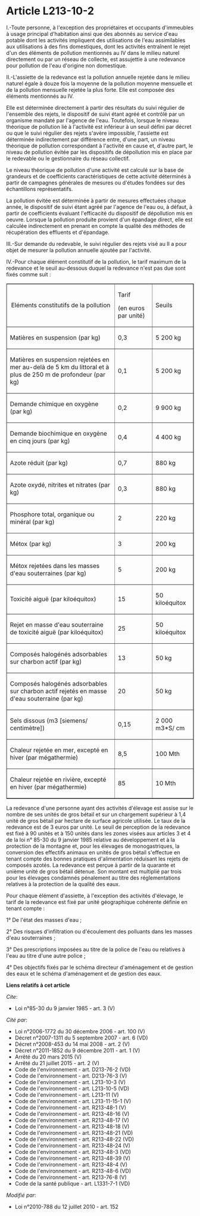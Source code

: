 # Article L213-10-2

I.-Toute personne, à l'exception des propriétaires et occupants d'immeubles à usage principal d'habitation ainsi que des
abonnés au service d'eau potable dont les activités impliquent des utilisations de l'eau assimilables aux utilisations à des
fins domestiques, dont les activités entraînent le rejet d'un des éléments de pollution mentionnés au IV dans le milieu
naturel directement ou par un réseau de collecte, est assujettie à une redevance pour pollution de l'eau d'origine non
domestique. 

II.-L'assiette de la redevance est la pollution annuelle rejetée dans le milieu naturel égale à douze fois la moyenne de la
pollution moyenne mensuelle et de la pollution mensuelle rejetée la plus forte. Elle est composée des éléments mentionnés au
IV. 

Elle est déterminée directement à partir des résultats du suivi régulier de l'ensemble des rejets, le dispositif de suivi
étant agréé et contrôlé par un organisme mandaté par l'agence de l'eau. Toutefois, lorsque le niveau théorique de pollution
lié à l'activité est inférieur à un seuil défini par décret ou que le suivi régulier des rejets s'avère impossible,
l'assiette est déterminée indirectement par différence entre, d'une part, un niveau théorique de pollution correspondant à
l'activité en cause et, d'autre part, le niveau de pollution évitée par les dispositifs de dépollution mis en place par le
redevable ou le gestionnaire du réseau collectif. 

Le niveau théorique de pollution d'une activité est calculé sur la base de grandeurs et de coefficients caractéristiques de
cette activité déterminés à partir de campagnes générales de mesures ou d'études fondées sur des échantillons
représentatifs. 

La pollution évitée est déterminée à partir de mesures effectuées chaque année, le dispositif de suivi étant agréé par
l'agence de l'eau ou, à défaut, à partir de coefficients évaluant l'efficacité du dispositif de dépollution mis en oeuvre.
Lorsque la pollution produite provient d'un épandage direct, elle est calculée indirectement en prenant en compte la qualité
des méthodes de récupération des effluents et d'épandage. 

III.-Sur demande du redevable, le suivi régulier des rejets visé au II a pour objet de mesurer la pollution annuelle ajoutée
par l'activité. 

IV.-Pour chaque élément constitutif de la pollution, le tarif maximum de la redevance et le seuil au-dessous duquel la
redevance n'est pas due sont fixés comme suit : 

<table cellpadding="0" width="605" cellspacing="0" align="center" border="1">
  <tbody>
    <tr>
      <td width="398" align="center">

Eléments constitutifs de la pollution 

</td>
      <td width="115">

Tarif 

(en euros par unité) 

</td>
      <td width="101">

Seuils 

</td>
    </tr>
    <tr>
      <td width="398">

Matières en suspension (par kg) 

</td>
      <td width="115">

0,3 

</td>
      <td width="101">

5 200 kg 

</td>
    </tr>
    <tr>
      <td width="398">

Matières en suspension rejetées en mer au-delà de 5 km du littoral et à plus de 250 m de profondeur (par kg) 

</td>
      <td width="115">

0,1 

</td>
      <td width="101">

5 200 kg 

</td>
    </tr>
    <tr>
      <td width="398">

Demande chimique en oxygène (par kg) 

</td>
      <td width="115">

0,2 

</td>
      <td width="101">

9 900 kg 

</td>
    </tr>
    <tr>
      <td width="398">

Demande biochimique en oxygène en cinq jours (par kg) 

</td>
      <td width="115">

0,4 

</td>
      <td width="101">

4 400 kg 

</td>
    </tr>
    <tr>
      <td width="398">

Azote réduit (par kg) 

</td>
      <td width="115">

0,7 

</td>
      <td width="101">

880 kg 

</td>
    </tr>
    <tr>
      <td width="398">

Azote oxydé, nitrites et nitrates (par kg) 

</td>
      <td width="115">

0,3 

</td>
      <td width="101">

880 kg 

</td>
    </tr>
    <tr>
      <td width="398">

Phosphore total, organique ou minéral (par kg) 

</td>
      <td width="115">

2 

</td>
      <td width="101">

220 kg 

</td>
    </tr>
    <tr>
      <td width="398">

Métox (par kg) 

</td>
      <td width="115">

3 

</td>
      <td width="101">

200 kg 

</td>
    </tr>
    <tr>
      <td width="398">

Métox rejetées dans les masses d'eau souterraines (par kg) 

</td>
      <td width="115">

5 

</td>
      <td width="101">

200 kg 

</td>
    </tr>
    <tr>
      <td width="398">

Toxicité aiguë (par kiloéquitox) 

</td>
      <td width="115">

15 

</td>
      <td width="101">

50 kiloéquitox 

</td>
    </tr>
    <tr>
      <td width="398">

Rejet en masse d'eau souterraine de toxicité aiguë (par kiloéquitox) 

</td>
      <td width="115">

25 

</td>
      <td width="101">

50 kiloéquitox 

</td>
    </tr>
    <tr>
      <td width="398">

Composés halogénés adsorbables sur charbon actif (par kg) 

</td>
      <td width="115">

13 

</td>
      <td width="101">

50 kg 

</td>
    </tr>
    <tr>
      <td width="398">

Composés halogénés adsorbables sur charbon actif rejetés en masse d'eau souterraine (par kg) 

</td>
      <td width="115">

20 

</td>
      <td width="101">

50 kg 

</td>
    </tr>
    <tr>
      <td width="398">

Sels dissous (m3 [siemens/ centimètre]) 

</td>
      <td width="115">

0,15 

</td>
      <td width="101">

2 000 m3*S/ cm 

</td>
    </tr>
    <tr>
      <td width="398">

Chaleur rejetée en mer, excepté en hiver (par mégathermie) 

</td>
      <td width="115">

8,5 

</td>
      <td width="101">

100 Mth 

</td>
    </tr>
    <tr>
      <td width="398">

Chaleur rejetée en rivière, excepté en hiver (par mégathermie) 

</td>
      <td width="115">

85 

</td>
      <td width="101">

10 Mth 

</td>
    </tr>
  </tbody>
</table>

La redevance d'une personne ayant des activités d'élevage est assise sur le nombre de ses unités de gros bétail et sur un
chargement supérieur à 1,4 unité de gros bétail par hectare de surface agricole utilisée. Le taux de la redevance est de 3
euros par unité. Le seuil de perception de la redevance est fixé à 90 unités et à 150 unités dans les zones visées aux
articles 3 et 4 de la loi n° 85-30 du 9 janvier 1985 relative au développement et à la protection de la montagne et, pour les
élevages de monogastriques, la conversion des effectifs animaux en unités de gros bétail s'effectue en tenant compte des
bonnes pratiques d'alimentation réduisant les rejets de composés azotés. La redevance est perçue à partir de la quarante et
unième unité de gros bétail détenue. Son montant est multiplié par trois pour les élevages condamnés pénalement au titre des
réglementations relatives à la protection de la qualité des eaux. 

Pour chaque élément d'assiette, à l'exception des activités d'élevage, le tarif de la redevance est fixé par unité
géographique cohérente définie en tenant compte : 

1° De l'état des masses d'eau ; 

2° Des risques d'infiltration ou d'écoulement des polluants dans les masses d'eau souterraines ; 

3° Des prescriptions imposées au titre de la police de l'eau ou relatives à l'eau au titre d'une autre police ; 

4° Des objectifs fixés par le schéma directeur d'aménagement et de gestion des eaux et le schéma d'aménagement et de gestion
des eaux.

**Liens relatifs à cet article**

_Cite_:

  - Loi n°85-30 du 9 janvier 1985 - art. 3 (V)

_Cité par_:

  - Loi n°2006-1772 du 30 décembre 2006 - art. 100 (V)
  - Décret n°2007-1311 du 5 septembre 2007 - art. 6 (VD)
  - Décret n°2008-453 du 14 mai 2008 - art. 2 (V)
  - Décret n°2011-1852 du 9 décembre 2011 - art. 1 (V)
  - Arrêté du 20 mars 2015 (V)
  - Arrêté du 21 juillet 2015 - art. 2 (V)
  - Code de l'environnement - art. D213-76-2 (VD)
  - Code de l'environnement - art. D213-76-3 (V)
  - Code de l'environnement - art. L213-10-3 (V)
  - Code de l'environnement - art. L213-10-5 (VD)
  - Code de l'environnement - art. L213-11 (V)
  - Code de l'environnement - art. L213-11-15-1 (V)
  - Code de l'environnement - art. R213-48-1 (V)
  - Code de l'environnement - art. R213-48-16 (V)
  - Code de l'environnement - art. R213-48-17 (V)
  - Code de l'environnement - art. R213-48-18 (V)
  - Code de l'environnement - art. R213-48-21 (VD)
  - Code de l'environnement - art. R213-48-22 (VD)
  - Code de l'environnement - art. R213-48-24 (V)
  - Code de l'environnement - art. R213-48-3 (VD)
  - Code de l'environnement - art. R213-48-39 (V)
  - Code de l'environnement - art. R213-48-4 (V)
  - Code de l'environnement - art. R213-48-6 (VD)
  - Code de l'environnement - art. R213-76-8 (V)
  - Code de la santé publique - art. L1331-7-1 (VD)

_Modifié par_:

  - Loi n°2010-788 du 12 juillet 2010 - art. 152
